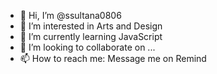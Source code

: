 - 👋 Hi, I’m @ssultana0806
- 👀 I’m interested in Arts and Design 
- 🌱 I’m currently learning JavaScript 
- 💞️ I’m looking to collaborate on ...
- 📫 How to reach me: Message me on Remind

<!---
ssultana0806/ssultana0806 is a ✨ special ✨ repository because its `README.md` (this file) appears on your GitHub profile.
You can click the Preview link to take a look at your changes.
--->
